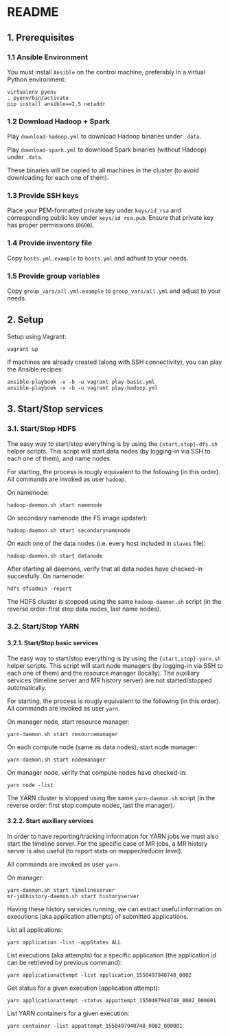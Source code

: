 # README

## 1. Prerequisites

### 1.1 Ansible Environment

You must install `Ansible` on the control machine, preferably in a virtual Python environment:

    virtualenv pyenv
    . pyenv/bin/activate
    pip install ansible==2.5 netaddr

### 1.2 Download Hadoop + Spark

Play `download-hadoop.yml` to download Hadoop binaries under `.data`. 

Play `download-spark.yml` to download Spark binaries (without Hadoop) under `.data`. 

These binaries will be copied to all machines in the cluster (to avoid downloading for each one of them).

### 1.3 Provide SSH keys

Place your PEM-formatted private key under `keys/id_rsa` and corresponding public key under `keys/id_rsa.pub`. 
Ensure that private key has proper permissions (`0600`).

### 1.4 Provide inventory file

Copy `hosts.yml.example` to `hosts.yml` and adhust to your needs.

### 1.5 Provide group variables

Copy `group_vars/all.yml.example` to `group_vars/all.yml` and adjust to your needs.

## 2. Setup

Setup using Vagrant:

    vagrant up

If machines are already created (along with SSH connectivity), you can play the Ansible recipes:

    ansible-playbook -v -b -u vagrant play-basic.yml
    ansible-playbook -v -b -u vagrant play-hadoop.yml

## 3. Start/Stop services

### 3.1. Start/Stop HDFS

The easy way to start/stop everything is by using the `{start,stop}-dfs.sh` helper scripts. This script will start data nodes (by logging-in via SSH to each one of them), and name nodes.

For starting, the process is rougly equivalent to the following (in this order). All commands are invoked as user `hadoop`.

On namenode:

    hadoop-daemon.sh start namenode

On secondary namenode (the FS image updater):

    hadoop-daemon.sh start secondarynamenode
    
On each one of the data nodes (i.e. every host included in `slaves` file):

    hadoop-daemon.sh start datanode

After starting all daemons, verify that all data nodes have checked-in succesfully. On namenode:

    hdfs dfsadmin -report

The HDFS cluster is stopped using the same `hadoop-daemon.sh` script (in the reverse order: first stop data nodes, last name nodes).

### 3.2. Start/Stop YARN 

#### 3.2.1. Start/Stop basic services

The easy way to start/stop everything is by using the `{start,stop}-yarn.sh` helper scripts. This script will start node managers (by logging-in via SSH to each one of them) and the resource manager (locally). The auxiliary services (timeline server and MR history server) are not started/stopped automatically.

For starting, the process is rougly equivalent to the following (in this order). All commands are invoked as user `yarn`.

On manager node, start resource manager:

    yarn-daemon.sh start resourcemanager
    
On each compute node (same as data nodes), start node manager:

    yarn-daemon.sh start nodemanager

On manager node, verify that compute nodes have checked-in:

    yarn node -list

The YARN cluster is stopped using the same `yarn-daemon.sh` script (in the reverse order: first stop compute nodes, last the manager).

#### 3.2.2. Start auxiliary services

In order to have reporting/tracking information for YARN jobs we must also start the timeline server. For the specific case of MR jobs, a MR history server is also useful (to report stats on mapper/reducer level).

All commands are invoked as user `yarn`.

On manager:

    yarn-daemon.sh start timelineserver
    mr-jobhistory-daemon.sh start historyserver

Having these history services running, we can extract useful information on executions (aka application attempts) of submitted applications.

List all applications:

    yarn application -list -appStates ALL
    
List executions (aka attempts) for a specific application (the application id can be retrieved by previous command):

    yarn applicationattempt -list application_1550497940748_0002
    
Get status for a given execution (application attempt):

    yarn applicationattempt -status appattempt_1550497940748_0002_000001

List YARN containers for a given execution:

    yarn container -list appattempt_1550497940748_0002_000001


